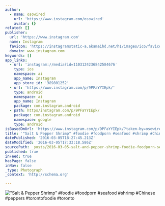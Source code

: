 ```yaml
---
author:
  - name: osowired
    url: 'https://www.instagram.com/osowired'
    avatar: {}
related: []
publisher:
  url: 'https://www.instagram.com'
  name: Instagram
  favicon: 'https://instagramstatic-a.akamaihd.net/h1/images/ico/favicon.ico/7cdab0872b15.ico'
  domain: www.instagram.com
keywords: []
app_links:
  - url: 'instagram://media?id=1103124236842584676'
    type: ios
    namespace: ai
    app_name: Instagram
    app_store_id: '389801252'
  - url: 'https://www.instagram.com/p/9PFaYYIEpk/'
    type: android
    namespace: ai
    app_name: Instagram
    package: com.instagram.android
  - path: https/instagram.com/p/9PFaYYIEpk/
    package: com.instagram.android
    namespace: google
    type: android
isBasedOnUrl: 'https://www.instagram.com/p/9PFaYYIEpk/?taken-by=osowired'
title: '"Salt & Pepper Shrimp" #foodie #foodporn #seafood #shrimp #Chinese #peppers #torontofoodie #toronto'
datePublished: '2016-03-05T18:27:45.213Z'
dateModified: '2016-03-05T17:33:18.586Z'
sourcePath: _posts/2016-03-05-salt-and-pepper-shrimp-foodie-foodporn-seafood-shrimp-c.md
published: true
inFeed: true
hasPage: false
inNav: false
_type: Photograph
_context: 'http://schema.org'

---
```

!["Salt & Pepper Shrimp" &num;foodie &num;foodporn &num;seafood &num;shrimp &num;Chinese &num;peppers &num;torontofoodie &num;toronto](https://scontent.cdninstagram.com/t51.2885-15/sh0.08/e35/p640x640/12081247_575624785925091_1876002639_n.jpg?ig_cache_key=MTEwMzEyNDIzNjg0MjU4NDY3Ng%3D%3D.2)